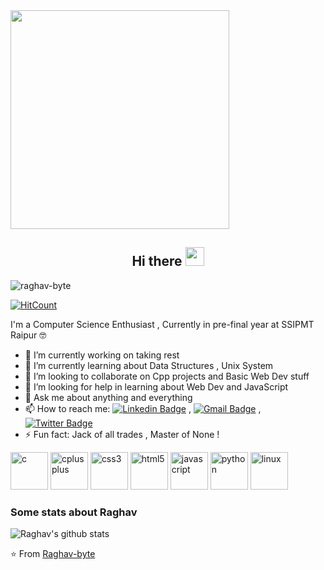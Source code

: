 <img src="https://camo.githubusercontent.com/3b7c592ede97b6138ffd4b1cc1541c2f3b11fd39/687474703a2f2f33312e6d656469612e74756d626c722e636f6d2f31376665613932306666333665663466356238373764353231366137616164392f74756d626c725f6d6f39786a65387a5a34317163626975666f315f313238302e676966" height="350px" width ="350px">


<h2 align="Center">  Hi there <img src="https://media.giphy.com/media/WUlplcMpOCEmTGBtBW/giphy.gif" width="30"> </h3>
<p align="left"> <img src="https://komarev.com/ghpvc/?username=raghav-byte" alt="raghav-byte" /> </p>

[![HitCount](http://hits.dwyl.com/Raghav-byte/Raghav-byte.svg)](http://hits.dwyl.com/Raghav-byte/Raghav-byte)

I'm a Computer Science Enthusiast , Currently in pre-final year  at SSIPMT Raipur 🤓

- 🔭 I’m currently working on taking rest 
- 🌱 I’m currently learning about Data Structures , Unix System 
- 👯 I’m looking to collaborate on Cpp projects and Basic Web Dev stuff
- 🤔 I’m looking for help in learning about Web Dev and JavaScript 
- 💬 Ask me about anything and everything 
- 📫 How to reach me:
[![Linkedin Badge](https://img.shields.io/badge/-LinkedIn-blue?style=flat-square&logo=Linkedin&logoColor=white&link=https://www.linkedin.com/in/raghav-byte/)](https://www.linkedin.com/in/raghav-byte/) 
, [![Gmail Badge](https://img.shields.io/badge/-Gmail-c14438?style=flat-square&logo=Gmail&logoColor=white&link=mailto:shuklaraghav321.com)](mailto:shuklaraghav321@gmail.com)
,[![Twitter Badge](https://img.shields.io/badge/-Raghav-1ca0f1?style=flat-square&logo=twitter&logoColor=white&link=https://twitter.com/_raghavit)](https://twitter.com/_raghavit)
- ⚡ Fun fact: Jack of all trades , Master of None ! 

<p align="left"><img src="https://konpa.github.io/devicon/devicon.git/icons/c/c-original.svg" alt="c" width="60" height="60"/>
<img src="https://konpa.github.io/devicon/devicon.git/icons/cplusplus/cplusplus-original.svg" alt="cplusplus" width="60" height="60"/>
<img src="https://konpa.github.io/devicon/devicon.git/icons/css3/css3-original-wordmark.svg" alt="css3" width="60" height="60"/>
<img src="https://konpa.github.io/devicon/devicon.git/icons/html5/html5-original-wordmark.svg" alt="html5" width="60" height="60"/> 
<img src="https://konpa.github.io/devicon/devicon.git/icons/javascript/javascript-original.svg" alt="javascript" width="60" height="60"/>
<img src="https://konpa.github.io/devicon/devicon.git/icons/python/python-original-wordmark.svg" alt="python" width="60" height="60"/> 
<img src="https://konpa.github.io/devicon/devicon.git/icons/linux/linux-original.svg" alt="linux" width="60" height="60"/></p>


### Some stats about Raghav
<img alt="Raghav's github stats" src="https://github-readme-stats.vercel.app/api?username=raghav-byte&&show_icons=true&title_color=ffffff&icon_color=bb2acf&text_color=daf7dc&bg_color=151515" >

⭐️ From [Raghav-byte](https://github.com/Raghav-byte)


